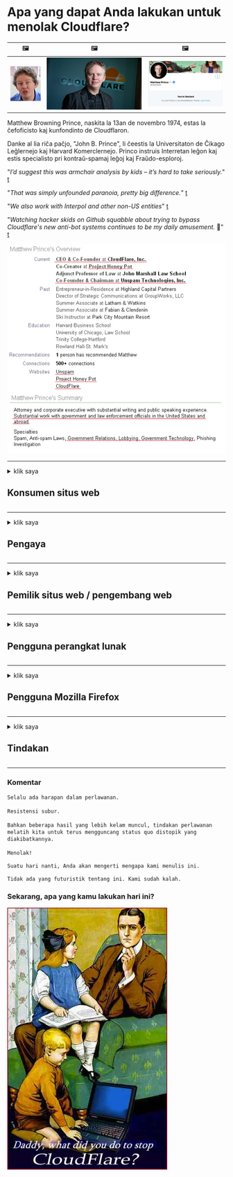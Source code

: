 # Apa yang dapat Anda lakukan untuk menolak Cloudflare?

| 🖼 | 🖼 | 🖼 |
| --- | --- | --- |
| ![](../image/matthew_prince_teen.jpg) | ![](../image/matthew_prince.jpg) | ![](../image/blockedbymatthewprince.jpg) |


Matthew Browning Prince, naskita la 13an de novembro 1974, estas la ĉefoficisto kaj kunfondinto de Cloudflaron.

Danke al lia riĉa paĉjo, "John B. Prince", li ĉeestis la Universitaton de Ĉikago Leĝlernejo kaj Harvard Komerclernejo.
Princo instruis Interretan leĝon kaj estis specialisto pri kontraŭ-spamaj leĝoj kaj Fraŭdo-esploroj.


"*I’d suggest this was armchair analysis by kids – it’s hard to take seriously.*" [t](https://www.theguardian.com/technology/2015/nov/19/cloudflare-accused-by-anonymous-helping-isis)

"*That was simply unfounded paranoia, pretty big difference.*"  [t](https://twitter.com/xxdesmus/status/992757936123359233)

"*We also work with Interpol and other non-US entities*" [t](https://twitter.com/eastdakota/status/1203028504184360960)

"*Watching hacker skids on Github squabble about trying to bypass Cloudflare's new anti-bot systems continues to be my daily amusement.* 🍿" [t](https://twitter.com/eastdakota/status/1273277839102656515)


![](../image/whoismp.jpg)

---


<details>
<summary>klik saya

## Konsumen situs web
</summary>


- Jika situs web yang Anda suka menggunakan Cloudflare, beri tahu mereka untuk tidak menggunakan Cloudflare.
  - Merengek di media sosial seperti Facebook, Reddit, Twitter atau Mastodon tidak ada bedanya. [Tindakan lebih keras daripada hashtag.](https://twitter.com/phyzonloop/status/1274132092490862594)
  - Cobalah untuk menghubungi pemilik situs web jika Anda ingin menjadikan diri Anda berguna.

[Kata Cloudflare](https://github.com/Eloston/ungoogled-chromium/issues/783):
```
Kami menyarankan agar Anda menghubungi administrator untuk layanan atau situs tertentu yang bermasalah dan berbagi pengalaman Anda.
```

[Jika Anda tidak memintanya, pemilik situs web tidak pernah tahu masalah ini.](../PEOPLE.md)

![](../image/liberapay.jpg)

[Contoh sukses](https://counterpartytalk.org/t/turn-off-cloudflare-on-counterparty-co-plz/164/5).<br>
Anda punya masalah? [Angkat suara Anda sekarang.](https://github.com/maraoz/maraoz.github.io/issues/1) Contoh di bawah ini.

```
Anda hanya membantu sensor perusahaan dan pengawasan massal.
http://crimeflare.eu.org
```

```
Halaman web Anda berada di taman pribadi berdinding CloudFlare yang menyalahgunakan privasi.
http://crimeflare.eu.org
```

- Luangkan waktu untuk membaca kebijakan privasi situs web.
  - jika situs web berada di belakang Cloudflare atau situs web menggunakan layanan yang terhubung ke Cloudflare.

Itu harus menjelaskan apa itu "Cloudflare", dan meminta izin untuk membagikan data Anda dengan Cloudflare. Kegagalan untuk melakukannya akan mengakibatkan pelanggaran kepercayaan dan situs web yang dipermasalahkan harus dihindari.

[Contoh kebijakan privasi yang dapat diterima ada di sini](https://archive.is/bDlTz) ("Subprocessors" > "Entity Name")

```
Saya telah membaca kebijakan privasi Anda dan saya tidak dapat menemukan kata Cloudflare.
Saya menolak untuk berbagi data dengan Anda jika Anda terus memberikan data saya ke Cloudflare.
http://crimeflare.eu.org
```

Ini adalah contoh kebijakan privasi yang tidak memiliki kata Cloudflare.
[Liberland Jobs](https://archive.is/daKIr) [privacy policy](https://docsend.com/view/feiwyte):

![](../image/cfwontobey.jpg)

Cloudflare memiliki kebijakan privasi mereka sendiri.
[Cloudflare suka melakukan doxxing.](https://www.reddit.com/r/GamerGhazi/comments/2s64fe/be_wary_reporting_to_cloudflare/)

Berikut adalah contoh yang bagus untuk formulir pendaftaran situs web.
AFAIK, tidak ada situs web yang melakukan ini. Apakah Anda akan mempercayai mereka?

```
Dengan mengklik "Daftar ke XYZ", Anda menyetujui persyaratan layanan dan pernyataan privasi kami.
Anda juga setuju untuk membagikan data Anda dengan Cloudflare dan juga menyetujui pernyataan privasi cloudflare.
Jika Cloudflare membocorkan informasi Anda atau tidak mengizinkan Anda terhubung ke server kami, itu bukan kesalahan kami. [*]

[ Daftar ] [ Saya tidak setuju ]
```
[*] [PEOPLE.md](../PEOPLE.md)


- Cobalah untuk tidak menggunakan layanan mereka. Ingat Anda sedang diawasi oleh Cloudflare.
  - ["I'm in your TLS, sniffin' your passworz"](../image/iminurtls.jpg)

- Cari situs lain. Ada alternatif dan peluang di internet!

- Yakinkan teman Anda untuk menggunakan Tor setiap hari.
  - Anonimitas harus menjadi standar internet terbuka!
  - [Perhatikan bahwa proyek Tor tidak menyukai proyek ini.](../HISTORY.md)

</details>

------

<details>
<summary>klik saya

## Pengaya
</summary>

- Jika browser Anda adalah Firefox, Tor Browser, atau Ungoogled Chromium gunakan salah satu add-on di bawah ini.
  - Jika Anda ingin menambahkan add-on baru, tanyakan terlebih dahulu.


| Nama | Pengembang | Dukung | Dapat Memblokir | Dapat Memberitahu | Chrome |
| -------- | -------- | -------- | -------- | -------- | -------- |
| [Bloku Cloudflaron MITM-Atakon](../subfiles/addon/bcma.md) | #Addon | [ ? ](http://crimeflare.eu.org/) | **Iya**     | **Iya**     |  **Iya** |
| [Ĉu ligoj estas vundeblaj al MITM-atako?](../subfiles/addon/ismm.md) | #Addon | [ ? ](http://crimeflare.eu.org/) | Tidak     | **Iya**     |  **Iya** |
| [Ĉu ĉi tiuj ligoj blokos Tor-uzanton?](../subfiles/addon/isat.md) | #Addon | [ ? ](http://crimeflare.eu.org/) | Tidak     | **Iya**     |  **Iya** |
| [Block Cloudflare MITM Attack](https://trac.torproject.org/projects/tor/attachment/ticket/24351/block_cloudflare_mitm_attack-1.0.14.1-an%2Bfx.xpi)<br>[**DELETED BY TOR PROJECT**](../HISTORY.md) | nullius | [ ? ](../tool/block_cloudflare_mitm_fx), [Link](http://crimeflare.eu.org/) | **Iya**     | **Iya**     |  Tidak |
| [TPRB](http://sw.nnpaefp7pkadbxxkhz2agtbv2a4g5sgo2fbmv3i7czaua354334uqqad.onion/) | Sw | [ ? ](http://sw.nnpaefp7pkadbxxkhz2agtbv2a4g5sgo2fbmv3i7czaua354334uqqad.onion/) | **Iya**     | **Iya**     |  Tidak |
| [Detect Cloudflare](https://addons.mozilla.org/en-US/firefox/addon/detect-cloudflare/) | Frank Otto | [ ? ](https://github.com/traktofon/cf-detect) | Tidak     | **Iya**     |  Tidak |
| [True Sight](https://addons.mozilla.org/en-US/firefox/addon/detect-cloudflare-plus/) | claustromaniac | [ ? ](https://github.com/claustromaniac/detect-cloudflare-plus) | Tidak     | **Iya**     |  Tidak |
| [Which Cloudflare datacenter am I visiting?](https://addons.mozilla.org/en-US/firefox/addon/cf-pop/) | 依云 | [ ? ](https://github.com/lilydjwg/cf-pop) | Tidak     | **Iya**     |  Tidak |
| [My Privacy DNS - Link Details](https://mypdns.org/infrastructure/mypdns-reporter/-/blob/master/client/addon.md#mypdns-link-details) | My Privacy DNS | [ ? ](https://mypdns.org/MypDNS/support/-/issues) | Ingen     | **Ja**     |  Ingen |


- "Decentraleyes" dapat menghentikan koneksi ke "CDNJS (Cloudflare)".
  - Ini mencegah banyak permintaan mencapai jaringan, dan melayani file lokal agar situs tidak rusak.
  - Pengembang menjawab: "[very concerning indeed](https://github.com/Synzvato/decentraleyes/issues/236#issuecomment-352049501)", "[widespread usage severely centralizes the web](https://github.com/Synzvato/decentraleyes/issues/251#issuecomment-366752049)"

- [Anda juga dapat menghapus atau tidak mempercayai sertifikat Cloudflare dari Otoritas Sertifikat (CA) Anda.](https://www.ssl.com/how-to/remove-root-certificate-firefox/)

</details>

------

<details>
<summary>klik saya

## Pemilik situs web / pengembang web
</summary>


![](../image/word_cloudflarefree.jpg)

- Jangan gunakan solusi Cloudflare, Titik.
  - Anda bisa melakukan lebih baik dari itu, bukan? [Berikut cara menghapus langganan, paket, domain, atau akun Cloudflare.](https://support.cloudflare.com/hc/en-us/articles/200167776-Removing-subscriptions-plans-domains-or-accounts)

| 🖼 | 🖼 |
| --- | --- |
| ![](../image/htmlalertcloudflare.jpg) | ![](../image/htmlalertcloudflare2.jpg) |

- Ingin lebih banyak pelanggan? Kamu tahu apa yang harus dilakukan. Petunjuknya adalah "di atas garis".
  - [Halo, Anda menulis "Kami menjaga privasi Anda dengan serius" tetapi saya mendapat "Kesalahan 403 Proxy Anonim Terlarang Tidak Diizinkan".](https://it.slashdot.org/story/19/02/19/0033255/stop-saying-we-take-your-privacy-and-security-seriously) Mengapa Anda memblokir Tor atau VPN? Dan mengapa Anda memblokir email sementara?

![](../image/anonexist.jpg)

- Menggunakan Cloudflare akan meningkatkan kemungkinan pemadaman. Pengunjung tidak dapat mengakses situs web Anda jika server Anda tidak aktif atau Cloudflare sedang down.
  - [Apakah Anda benar-benar berpikir Cloudflare tidak pernah turun?](https://www.ibtimes.com/cloudflare-down-not-working-sites-producing-504-gateway-timeout-errors-2618008) [Another](https://twitter.com/Jedduff/status/1097875615997399040) [sample](https://twitter.com/search?f=tweets&vertical=default&q=Cloudflare%20is%20having%20problems). [Need more](../PEOPLE.md)?

![](../image/cloudflareinternalerror.jpg)

- Menggunakan Cloudflare untuk membuat proxy "layanan API", "server pembaruan perangkat lunak", atau "umpan RSS" Anda akan merugikan pelanggan Anda. Seorang pelanggan menelepon Anda dan berkata "Saya tidak dapat menggunakan API Anda lagi", dan Anda tidak tahu apa yang sedang terjadi. Cloudflare dapat memblokir pelanggan Anda secara diam-diam. Apakah menurut Anda tidak apa-apa?
  - Ada banyak klien pembaca RSS dan layanan online pembaca RSS. Mengapa Anda menerbitkan umpan RSS jika Anda tidak mengizinkan orang untuk berlangganan?

![](../image/rssfeedovercf.jpg)

- Apakah Anda memerlukan sertifikat HTTPS? Gunakan "Let's Encrypt" atau beli saja dari perusahaan CA.

- Apakah Anda membutuhkan server DNS? Tidak dapat menyiapkan server Anda sendiri? Bagaimana dengan mereka: [Hurricane Electric Free DNS](https://dns.he.net/), [Dyn.com](https://dyn.com/dns/), [1984 Hosting](https://www.1984hosting.com/), [Afraid.Org (Admin menghapus akun Anda jika Anda menggunakan TOR)](https://freedns.afraid.org/)
  - [Alternativoj al DNS](../subfiles/alternative/domaindns.md)

- Mencari layanan hosting? Gratis saja? Bagaimana dengan mereka: [Onion Service](http://vww6ybal4bd7szmgncyruucpgfkqahzddi37ktceo3ah7ngmcopnpyyd.onion/en/security/network-security/tor/onionservices-best-practices), [Free Web Hosting Area](https://freewha.com/), [Autistici/Inventati Web Site Hosting](https://www.autinv5q6en4gpf4.onion/services/website), [Github Pages](https://pages.github.com/), [Surge](https://surge.sh/)
  - [Alternatif untuk Cloudflare](../subfiles/alternative/cloudflare.md)

- Apakah Anda menggunakan "cloudflare-ipfs.com"? [Apakah Anda tahu Cloudflare IPFS buruk?](../PEOPLE.md)

- Instal Firewall Aplikasi Web seperti OWASP dan Fail2Ban di server Anda dan konfigurasikan dengan benar.
  - Memblokir Tor bukanlah solusi. Jangan menghukum semua orang hanya untuk pengguna kecil yang buruk.

- Arahkan ulang atau blokir pengguna "Cloudflare Warp" dari mengakses situs web Anda. Dan berikan alasan jika Anda bisa.

> Daftar IP: "[Rentang IP Cloudflare saat ini](cloudflare_inc/)"

> A: Blokir saja mereka

```
server {
...
deny 173.245.48.0/20;
deny 103.21.244.0/22;
deny 103.22.200.0/22;
deny 103.31.4.0/22;
deny 141.101.64.0/18;
deny 108.162.192.0/18;
deny 190.93.240.0/20;
deny 188.114.96.0/20;
deny 197.234.240.0/22;
deny 198.41.128.0/17;
deny 162.158.0.0/15;
deny 104.16.0.0/12;
deny 172.64.0.0/13;
deny 131.0.72.0/22;
deny 2400:cb00::/32;
deny 2606:4700::/32;
deny 2803:f800::/32;
deny 2405:b500::/32;
deny 2405:8100::/32;
deny 2a06:98c0::/29;
deny 2c0f:f248::/32;
...
}
```

> B: Alihkan ke halaman peringatan

```
http {
...
geo $iscf {
default 0;
173.245.48.0/20 1;
103.21.244.0/22 1;
103.22.200.0/22 1;
103.31.4.0/22 1;
141.101.64.0/18 1;
108.162.192.0/18 1;
190.93.240.0/20 1;
188.114.96.0/20 1;
197.234.240.0/22 1;
198.41.128.0/17 1;
162.158.0.0/15 1;
104.16.0.0/12 1;
172.64.0.0/13 1;
131.0.72.0/22 1;
2400:cb00::/32 1;
2606:4700::/32 1;
2803:f800::/32 1;
2405:b500::/32 1;
2405:8100::/32 1;
2a06:98c0::/29 1;
2c0f:f248::/32 1;
}
...
}

server {
...
if ($iscf) {rewrite ^ https://example.com/cfwsorry.php;}
...
}

<?php
header('HTTP/1.1 406 Not Acceptable');
echo <<<CLOUDFLARED
Thank you for visiting ourwebsite.com!<br />
We are sorry, but we can't serve you because your connection is being intercepted by Cloudflare.<br />
Please read http://crimeflare.eu.org for more information.<br />
CLOUDFLARED;
die();
```

- Siapkan Tor Onion Service atau I2P insite jika Anda percaya pada kebebasan dan menyambut pengguna anonim.

- Mintalah saran dari operator situs web ganda Clearnet / Tor lainnya dan dapatkan teman anonim!

</details>

------

<details>
<summary>klik saya

## Pengguna perangkat lunak
</summary>


- Discord menggunakan CloudFlare. Alternatif? Kami merekomendasikan [**Briar** (Android)](https://f-droid.org/en/packages/org.briarproject.briar.android/), [Ricochet (PC)](https://ricochet.im/), [Tox + Tor (Android/PC)](https://tox.chat/download.html)
  - Briar menyertakan daemon Tor sehingga Anda tidak perlu menginstal Orbot.
  - Pengembang Qwtch, Buka Privasi, menghapus proyek stop_cloudflare dari layanan git mereka tanpa pemberitahuan.

- Jika Anda menggunakan Debian GNU / Linux, atau turunannya, berlangganan: [bug #831835](https://bugs.debian.org/cgi-bin/bugreport.cgi?bug=831835). Dan jika Anda bisa, membantu memverifikasi tambalan, dan membantu pengelola sampai pada kesimpulan yang benar tentang apakah itu harus diterima.

- Selalu rekomendasikan browser ini.

| Nama | Pengembang | Dukung | Komentar |
| -------- | -------- | -------- | -------- |
| [Ungoogled-Chromium](https://ungoogled-software.github.io/ungoogled-chromium-binaries/) | Eloston | [ ? ](https://github.com/Eloston/ungoogled-chromium) | PC (Win, Mac, Linux)  _!Tor_ |
| [Bromite](https://www.bromite.org/fdroid) | Bromite | [ ? ](https://github.com/bromite/bromite/issues) | Android  _!Tor_ |
| [Tor Browser](https://www.torproject.org/download/) | Tor Project | [ ? ](https://support.torproject.org/) | PC (Win, Mac, Linux)  _Tor_|
| [Tor Browser Android](https://www.torproject.org/download/) | Tor Project | [ ? ](https://support.torproject.org/) | Android  _Tor_|
| [Onion Browser](https://itunes.apple.com/us/app/onion-browser/id519296448?mt=8) | Mike Tigas | [ ? ](https://github.com/OnionBrowser/OnionBrowser/issues) | Apple iOS  _Tor_|
| [GNU/Icecat](https://www.gnu.org/software/gnuzilla/) | GNU | [ ? ](https://www.gnu.org/software/gnuzilla/) | PC (Linux) |
| [IceCatMobile](https://f-droid.org/en/packages/org.gnu.icecat/) | GNU | [ ? ](https://lists.gnu.org/mailman/listinfo/bug-gnuzilla) | Android |
| [Iridium Browser](https://iridiumbrowser.de/about/) | Iridium | [ ? ](https://github.com/iridium-browser/iridium-browser/) | PC (Win, Mac, Linux, OpenBSD) |


Privasi perangkat lunak lain tidak sempurna. Ini tidak berarti browser Tor "sempurna".
Tidak ada 100% aman atau 100% pribadi di internet dan teknologi.

- Tidak ingin menggunakan Tor? Anda dapat menggunakan browser apa pun dengan Tor daemon.
  - [Perhatikan bahwa proyek Tor tidak menyukai ini.](https://support.torproject.org/tbb/tbb-9/) Gunakan Tor Browser jika Anda bisa melakukannya.
- [Cara menggunakan Chromium dengan Tor](../subfiles/chromium_tor.md)


Mari kita bicara tentang privasi perangkat lunak lain.

- [Jika Anda benar-benar perlu menggunakan Firefox, pilih "Firefox ESR".](https://www.mozilla.org/en-US/firefox/organizations/)
  - [Firefox - Pengawas Spyware](https://spyware.neocities.org/articles/firefox.html)
  - [Firefox menolak kebebasan berbicara, melarang kebebasan berbicara](https://web.archive.org/web/20200423010026/https://reclaimthenet.org/firefox-rejects-free-speech-bans-free-speech-commenting-plugin-dissenter-from-its-extensions-gallery/)
  - ["100+ suara negatif. Sepertinya meminta perusahaan perangkat lunak untuk tetap berpegang pada ... perangkat lunak sudah terlalu berlebihan akhir-akhir ini."](https://old.reddit.com/r/firefox/comments/gutdiw/weve_got_work_to_do_the_mozilla_blog/fslbbb6/)
  - [Eh, mengapa Firefox menampilkan tautan sponsor di bilah URL saya?](https://www.reddit.com/r/firefox/comments/jybx2w/uh_why_is_firefox_showing_me_sponsored_links_in/)
  - [Mozilla - Penjelmaan Iblis](https://digdeeper.neocities.org/ghost/mozilla.html)

- [Ingat, Mozilla menggunakan layanan Cloudflare.](https://www.robtex.com/dns-lookup/www.mozilla.org) [Mereka juga menggunakan layanan DNS Cloudflare pada produk mereka.](https://www.theregister.co.uk/2018/03/21/mozilla_testing_dns_encryption/)

- [Mozilla secara resmi menolak tiket ini.](https://bugzilla.mozilla.org/show_bug.cgi?id=1426618)

- [Firefox Focus adalah lelucon.](https://github.com/mozilla-mobile/focus-android/issues/1743) [Mereka berjanji untuk mematikan telemetri tetapi mereka mengubahnya.](https://github.com/mozilla-mobile/focus-android/issues/4210)

- [Pengembang PaleMoon / Basilisk menyukai Cloudflare.](https://github.com/mozilla-mobile/focus-android/issues/1743#issuecomment-345993097)
  - [Server Arsip Pale Moon meretas dan menyebarkan malware selama 18 Bulan](https://www.reddit.com/r/privacytoolsIO/comments/cc808y/pale_moons_archive_server_hacked_and_spread/)
  - Dia juga membenci pengguna Tor - "[Biarlah itu memusuhi Tor. Saya pikir sebagian besar situs harus memusuhi Tor mengingat faktor penyalahgunaannya yang sangat tinggi.](https://github.com/yacy/yacy_search_server/issues/314#issuecomment-565932097)"

- [Waterfox memiliki masalah "telepon rumah" yang parah](https://spyware.neocities.org/articles/waterfox.html)

- [Google Chrome adalah spyware.](https://www.gnu.org/proprietary/malware-google.en.html)
  - [Google memprofilkan aktivitas Anda.](https://spyware.neocities.org/articles/chrome.html)

- [SRWare Iron membuat terlalu banyak sambungan telepon rumah.](https://spyware.neocities.org/articles/iron.html) Itu juga terhubung ke domain google.

- [Brave Browser memasukkan pelacak Facebook / Twitter ke daftar putih.](https://www.bleepingcomputer.com/news/security/facebook-twitter-trackers-whitelisted-by-brave-browser/)
  - [Berikut lebih banyak masalah.](https://spyware.neocities.org/articles/brave.html)
  - [ID afiliasi binance](https://twitter.com/cryptonator1337/status/1269594587716374528)

- [Microsoft Edge memungkinkan Facebook menjalankan kode Flash di belakang punggung pengguna.](https://www.zdnet.com/article/microsoft-edge-lets-facebook-run-flash-code-behind-users-backs/)

- [Vivaldi tidak menghormati privasi Anda.](https://spyware.neocities.org/articles/vivaldi.html)

- [Tingkat spyware Opera: Sangat Tinggi](https://spyware.neocities.org/articles/opera.html)

- Apple iOS: [Anda tidak boleh menggunakan iOS sama sekali, terutama karena itu adalah malware.](https://www.gnu.org/proprietary/malware-apple.html)

Oleh karena itu kami merekomendasikan tabel di atas saja. Tidak ada lagi.

</details>

------

<details>
<summary>klik saya

## Pengguna Mozilla Firefox
</summary>


- "Firefox Nightly" akan mengirimkan informasi tingkat debug ke server Mozilla tanpa metode penyisihan.
  - [Server Mozilla menggunakan Cloudflare](https://www.digwebinterface.com/?hostnames=www.mozilla.org%0D%0Amozilla.cloudflare-dns.com&type=&ns=resolver&useresolver=8.8.4.4&nameservers=)

- Anda mungkin saja melarang Firefox untuk terhubung ke server Mozilla.
  - [Panduan template kebijakan Mozilla](https://github.com/mozilla/policy-templates/blob/master/README.md)
  - Ingatlah bahwa trik ini mungkin berhenti berfungsi di versi yang lebih baru karena Mozilla suka memasukkan dirinya ke dalam daftar putih.
  - Gunakan firewall dan filter DNS untuk memblokirnya sepenuhnya.

"`/distribution/policies.json`"

>     "WebsiteFilter": {
> 		"Block": [
> 		"*://*.mozilla.com/*",
> 		"*://*.mozilla.net/*",
> 		"*://*.mozilla.org/*",
> 		"*://webcompat.com/*",
> 		"*://*.firefox.com/*",
> 		"*://*.thunderbird.net/*",
> 		"*://*.cloudflare.com/*"
> 		]
>     },


- ~~Laporkan bug di pelacak mozilla, beri tahu mereka untuk tidak menggunakan Cloudflare.~~ Ada laporan bug di bugzilla. Kekhawatiran mereka diposting banyak orang, namun bug tersebut disembunyikan oleh admin pada tahun 2018.

- Anda dapat menonaktifkan DoH di Firefox.
  - [Ubah penyedia DNS default firefox](../subfiles/change-firefox-dns.md)

![](../image/firefoxdns.jpg)

- [Jika Anda ingin menggunakan DNS non-ISP, pertimbangkan untuk menggunakan layanan DNS OpenNIC Tier2 atau layanan DNS non-Cloudflare.](https://wiki.opennic.org/start)
![](../image/opennic.jpg)
  - Blokir Cloudflare dengan DNS. [Crimeflare DNS](../subfiles/service/publicdns.md)

- Anda dapat menggunakan Tor sebagai pemecah DNS. [Jika Anda bukan ahli Tor, ajukan pertanyaan di sini.](https://tor.stackexchange.com/)

> **Bagaimana?**
> 1. Unduh Tor dan instal di komputer Anda.
> 2. Tambahkan baris ini ke file "torrc".
> DNSPort 127.0.0.1:53
> 3. Mulai ulang Tor.
> 4. Setel server DNS komputer Anda ke "127.0.0.1".

</details>

------

<details>
<summary>klik saya

## Tindakan
</summary>


- Beri tahu orang lain di sekitar Anda tentang bahaya Cloudflare.

- [Bantu perbaiki repositori ini.](http://crimeflare.eu.org)
  - Baik daftar, argumen yang menentangnya, dan detailnya.

- [Dokumentasikan dan publikasikan di mana ada yang salah dengan Cloudflare (dan perusahaan serupa), pastikan untuk menyebutkan repositori ini ketika Anda melakukannya](http://crimeflare.eu.org) :)

- Buat lebih banyak orang menggunakan Tor secara default sehingga mereka dapat merasakan web dari sudut pandang berbagai belahan dunia.

- Mulai grup, di media sosial dan ruang daging, yang didedikasikan untuk membebaskan dunia dari Cloudflare.

- Jika sesuai, tautkan ke grup-grup ini di repositori ini - ini bisa menjadi tempat untuk berkoordinasi bekerja bersama sebagai grup.

- [Memulai koperasi yang dapat memberikan alternatif non-korporat yang berarti untuk Cloudflare.](../subfiles/alternative/cloudflare.md)

- Beri tahu kami tentang alternatif apa pun untuk membantu setidaknya menyediakan banyak pertahanan berlapis terhadap Cloudflare.

- Jika Anda adalah pelanggan Cloudflare, atur pengaturan privasi Anda, dan tunggu sampai mereka melanggarnya.
  - [Kemudian bawa mereka ke bawah tuduhan anti-spam / pelanggaran privasi.](https://twitter.com/thexpaw/status/1108424723233419264)

- Jika Anda berada di Amerika Serikat dan situs web yang dipermasalahkan adalah bank atau akuntan, cobalah untuk memberikan tekanan hukum di bawah Gramm – Leach – Bliley Act, atau American with DIsabilities Act dan laporkan kembali kepada kami seberapa jauh pencapaian Anda .

- Jika situs web tersebut adalah situs pemerintah, cobalah untuk memberikan tekanan hukum berdasarkan Amandemen Pertama Konstitusi AS.

- Jika Anda warga negara UE, hubungi situs web untuk mengirimkan informasi pribadi Anda di bawah Peraturan Perlindungan Data Umum. Jika mereka menolak memberikan informasi Anda, itu melanggar hukum.

- Untuk perusahaan yang mengklaim menawarkan layanan di situs mereka, coba laporkan sebagai "iklan palsu" ke organisasi perlindungan konsumen dan BBB. Situs web Cloudflare dilayani oleh server Cloudflare.

- [ITU menyarankan dalam konteks AS bahwa Cloudflare mulai menjadi cukup besar sehingga undang-undang antimonopoli dapat diberlakukan kepada mereka.](https://www.itu.int/en/ITU-T/Workshops-and-Seminars/20181218/Documents/Geoff_Huston_Presentation.pdf)

- Dapat dibayangkan bahwa GNU GPL versi 4 dapat menyertakan ketentuan yang melarang penyimpanan kode sumber di belakang layanan semacam itu, yang mensyaratkan untuk semua GPLv4 dan program yang lebih baru yang setidaknya kode sumber dapat diakses melalui media yang tidak mendiskriminasi pengguna Tor.

- [Se vi uzas Mastodon bonvolu sekvi la konton Mitigator](../subfiles/service/altlink.md).

</details>

------

### Komentar

```
Selalu ada harapan dalam perlawanan.

Resistensi subur.

Bahkan beberapa hasil yang lebih kelam muncul, tindakan perlawanan melatih kita untuk terus mengguncang status quo distopik yang diakibatkannya.

Menolak!
```

```
Suatu hari nanti, Anda akan mengerti mengapa kami menulis ini.
```

```
Tidak ada yang futuristik tentang ini. Kami sudah kalah.
```

### Sekarang, apa yang kamu lakukan hari ini?


![](../image/stopcf.jpg)
